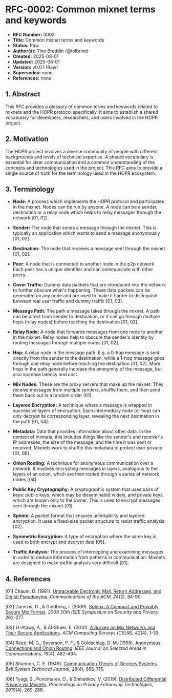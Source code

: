 # RFC-0002: Common mixnet terms and keywords

- **RFC Number:** 0002
- **Title:** Common mixnet terms and keywords
- **Status:** Raw
- **Author(s):** Tino Breddin (@tolbrino)
- **Created:** 2025-08-01
- **Updated:** 2025-08-01
- **Version:** v0.0.1 (Raw)
- **Supersedes:** none
- **References:** none

## 1. Abstract

This RFC provides a glossary of common terms and keywords related to mixnets and
the HOPR protocol specifically.
It aims to establish a shared vocabulary for developers, researchers, and users
involved in the HOPR project.

## 2. Motivation

The HOPR project involves a diverse community of people with different
backgrounds and levels of technical expertise. A shared vocabulary is essential
for clear communication and a common understanding of the concepts and
technologies used in the project. This RFC aims to provide a single source of
truth for the terminology used in the HOPR ecosystem.

## 3. Terminology

- **Node:** A process which implements the HOPR protocol and participates in
  the mixnet. Nodes can be run by anyone. A node can be a sender, destination or
  a relay node which helps to relay messages through the network [01, 02].

- **Sender:** The node that sends a message through the mixnet.
  This is typically an application which wants to send a message anonymously [01, 02].

- **Destination:** The node that receives a message sent through the mixnet [01, 02].

- **Peer**: A node that is connected to another node in the p2p network.
  Each peer has a unique identifier and can communicate with other peers.

- **Cover Traffic:** Dummy data packets that are introduced into the network to
  further obscure what's happening. These data packets can be generated on any
  node and are used to make it harder to distinguish between real user traffic
  and dummy traffic [01, 03].

- **Message Path:** The path a message takes through the mixnet. A path can be
  direct from sender to destination, or it can go through multiple hops (relay
  nodes) before reaching the destination [01, 02].

- **Relay Node:** A node that forwards messages from one node to another
  in the mixnet. Relay nodes help to obscure the sender's identity by routing
  messages through multiple nodes [01, 02].

- **Hop:** A relay node in the message path. E.g. a 0-hop message is sent
  directly from the sender to the destination, while a 1-hop message goes
  through one relay node before reaching the destination [01, 02]. More hops in
  the path generally increase the anonymity of the message, but also increase
  latency and cost.

- **Mix Nodes:** These are the proxy servers that make up the mixnet. They
  receive messages from multiple senders, shuffle them, and then send them back
  out in a random order [01].

- **Layered Encryption:** A technique where a message is wrapped in successive
  layers of encryption. Each intermediary node (or hop) can only decrypt its
  corresponding layer, revealing the next destination in the path [01, 04].

- **Metadata:** Data that provides information about other data. In the context
  of mixnets, this includes things like the sender's and receiver's IP
  addresses, the size of the message, and the time it was sent or received.
  Mixnets work to shuffle this metadata to protect user privacy [01, 06].

- **Onion Routing:** A technique for anonymous communication over a network. It
  involves encrypting messages in layers, analogous to the layers of an onion,
  which are then routed through a series of network nodes [04].

- **Public Key Cryptography:** A cryptographic system that uses pairs of keys:
  public keys, which may be disseminated widely, and private keys, which are
  known only to the owner. This is used to encrypt messages sent through the
  mixnet [01].

- **Sphinx:** A packet format that ensures unlinkability and layered encryption.
  It uses a fixed-size packet structure to resist traffic analysis [02].

- **Symmetric Encryption:** A type of encryption where the same key is used to both encrypt and decrypt data [05].

- **Traffic Analysis:** The process of intercepting and examining messages in
  order to deduce information from patterns in communication. Mixnets are
  designed to make traffic analysis very difficult [01].

## 4. References

[01] Chaum, D. (1981). [Untraceable Electronic Mail, Return Addresses, and Digital Pseudonyms](https://www.freehaven.net/anonbib/cache/chaum-mix.pdf). _Communications of the ACM, 24_(2), 84-90.

[02] Danezis, G., & Goldberg, I. (2009). [Sphinx: A Compact and Provably Secure Mix Format](https://cypherpunks.ca/~iang/pubs/Sphinx_Oakland09.pdf). _2009 30th IEEE Symposium on Security and Privacy_, 262-277.

[03] El-Atawy, A., & Al-Shaer, E. (2010). [A Survey on Mix Networks and Their Secure Applications](https://dl.acm.org/doi/10.1145/1749603.1749605). _ACM Computing Surveys (CSUR), 42_(4), 1-33.

[04] Reed, M. G., Syverson, P. F., & Goldschlag, D. M. (1998). [Anonymous Connections and Onion Routing](https://www.onion-router.net/Publications/JSAC-1998.pdf). _IEEE Journal on Selected Areas in Communications, 16_(4), 482-494.

[05] Shannon, C. E. (1949). [Communication Theory of Secrecy Systems](https://www.cs.ru.nl/~jhh/pub/secsem/shannon1949.pdf). _Bell System Technical Journal, 28_(4), 656-715.

[06] Tyagi, S., Ponomarev, D., & Shmatikov, V. (2019). [Distributed Differential Privacy via Mixnets](https://petsymposium.org/2019/files/papers/issue4/popets-2019-0069.pdf). _Proceedings on Privacy Enhancing Technologies, 2019_(4), 269-286.

